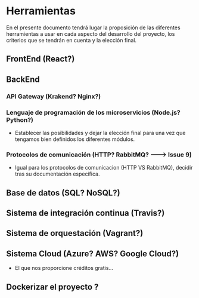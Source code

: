 # Herramientas

En el presente documento tendrá lugar la proposición de las diferentes herramientas a usar en cada aspecto del desarrollo del proyecto, los criterios que se tendrán en cuenta y la elección final.

## FrontEnd (React?)

## BackEnd

### API Gateway (Krakend? Nginx?)

### Lenguaje de programación de los microservicios (Node.js? Python?)

- Establecer las posibilidades y dejar la elección final para una vez que tengamos bien definidos los diferentes módulos.

### Protocolos de comunicación (HTTP? RabbitMQ? ---> Issue 9)

- Igual para los protocolos de comunicacion (HTTP VS RabbitMQ), decidir tras su documentación específica.

## Base de datos (SQL? NoSQL?)

## Sistema de integración continua (Travis?)

## Sistema de orquestación (Vagrant?)

## Sistema Cloud (Azure? AWS? Google Cloud?)

- El que nos proporcione créditos gratis...

## Dockerizar el proyecto ?